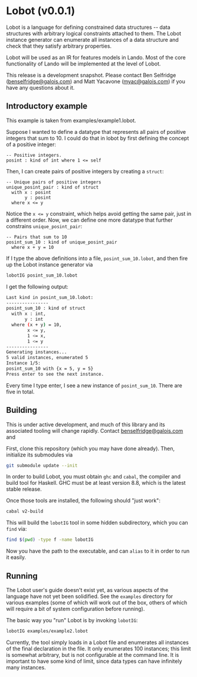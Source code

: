 # Lobot (v0.0.1)

Lobot is a language for defining constrained data structures -- data structures
with arbitrary logical constraints attached to them. The Lobot instance
generator can enumerate all instances of a data structure and check that they
satisfy arbitrary properties.

Lobot will be used as an IR for features models in Lando. Most of the core
functionality of Lando will be implemented at the level of Lobot.

This release is a development snapshot. Please contact Ben Selfridge
(benselfridge@galois.com) and Matt Yacavone (myac@galois.com) if you have any
questions about it.

## Introductory example

This example is taken from examples/example1.lobot.

Suppose I wanted to define a datatype that represents all pairs of positive
integers that sum to 10. I could do that in lobot by first defining the concept
of a positive integer:

```
-- Positive integers.
posint : kind of int where 1 <= self
```

Then, I can create pairs of positive integers by creating a `struct`:

```
-- Unique pairs of positive integers
unique_posint_pair : kind of struct
  with x : posint
       y : posint
  where x <= y
```

Notice the `x <= y` constraint, which helps avoid getting the same pair, just in
a different order. Now, we can define one more datatype that further constrains
`unique_posint_pair`:

```
-- Pairs that sum to 10
posint_sum_10 : kind of unique_posint_pair
  where x + y = 10
```

If I type the above definitions into a file, `posint_sum_10.lobot`, and then fire up
the Lobot instance generator via

```bash
lobotIG posint_sum_10.lobot
```

I get the following output:

```bash
Last kind in posint_sum_10.lobot:
----------------
posint_sum_10 : kind of struct
  with x : int, 
       y : int
  where (x + y) = 10, 
        x <= y, 
        1 <= x, 
        1 <= y
----------------
Generating instances...
5 valid instances, enumerated 5
Instance 1/5:
posint_sum_10 with {x = 5, y = 5}
Press enter to see the next instance.
```

Every time I type enter, I see a new instance of `posint_sum_10`. There are five
in total.

## Building

This is under active development, and much of this library and its associated
tooling will change rapidly. Contact benselfridge@galois.com and 

First, clone this repository (which you may have done already). Then, initialize
its submodules via

```bash
git submodule update --init
```

In order to build Lobot, you must obtain `ghc` and `cabal`, the compiler and
build tool for Haskell. GHC must be at least version 8.8, which is the latest
stable release.

Once those tools are installed, the following should "just work":

```bash
cabal v2-build
```

This will build the `lobotIG` tool in some hidden subdirectory, which you can
`find` via:

```bash
find $(pwd) -type f -name lobotIG
```

Now you have the path to the executable, and can `alias` to it in order to run
it easily.

## Running

The Lobot user's guide doesn't exist yet, as various aspects of the language
have not yet been solidified. See the `examples` directory for various examples
(some of which will work out of the box, others of which will require a bit of
system configuration before running).

The basic way you "run" Lobot is by invoking `lobotIG`:

```bash
lobotIG examples/example2.lobot
```

Currently, the tool simply loads in a Lobot file and enumerates all instances of
the final declaration in the file. It only enumerates 100 instances; this limit
is somewhat arbitrary, but is not configurable at the command line. It is
important to have some kind of limit, since data types can have infinitely many
instances.

